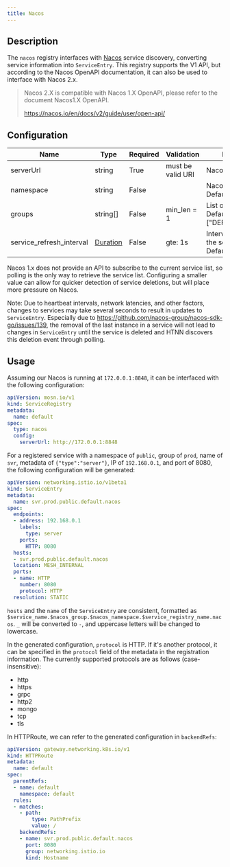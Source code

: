 ```yaml
---
title: Nacos
---
```


## Description

The `nacos` registry interfaces with [Nacos](https://nacos.io/) service discovery, converting service information into `ServiceEntry`. This registry supports the V1 API, but according to the Nacos OpenAPI documentation, it can also be used to interface with Nacos 2.x.

> Nacos 2.X is compatible with Nacos 1.X OpenAPI, please refer to the document Nacos1.X OpenAPI.
>
> https://nacos.io/en/docs/v2/guide/user/open-api/

## Configuration
| Name                     | Type                            | Required | Validation        | Description                                            |
|--------------------------|---------------------------------|----------|-------------------|--------------------------------------------------------|
| serverUrl                | string                          | True     | must be valid URI | Nacos URL                                              |
| namespace                | string                          | False    |                   | Nacos namespace. Default is "public".                  |
| groups                   | string[]                        | False    | min_len = 1       | List of Nacos groups. Default is ["DEFAULT_GROUP"].    |
| service_refresh_interval | [Duration](../../type#duration) | False    | gte: 1s           | Interval for polling the service list. Default is 30s. |

Nacos 1.x does not provide an API to subscribe to the current service list, so polling is the only way to retrieve the service list. Configuring a smaller value can allow for quicker detection of service deletions, but will place more pressure on Nacos.

Note: Due to heartbeat intervals, network latencies, and other factors, changes to services may take several seconds to result in updates to `ServiceEntry`. Especially due to https://github.com/nacos-group/nacos-sdk-go/issues/139, the removal of the last instance in a service will not lead to changes in `ServiceEntry` until the service is deleted and HTNN discovers this deletion event through polling.

## Usage

Assuming our Nacos is running at `172.0.0.1:8848`, it can be interfaced with the following configuration:

```yaml
apiVersion: mosn.io/v1
kind: ServiceRegistry
metadata:
  name: default
spec:
  type: nacos
  config:
    serverUrl: http://172.0.0.1:8848
```

For a registered service with a namespace of `public`, group of `prod`, name of `svr`, metadata of `{"type":"server"}`, IP of `192.168.0.1`, and port of 8080, the following configuration will be generated:

```yaml
apiVersion: networking.istio.io/v1beta1
kind: ServiceEntry
metadata:
  name: svr.prod.public.default.nacos
spec:
  endpoints:
  - address: 192.168.0.1
    labels:
      type: server
    ports:
      HTTP: 8080
  hosts:
  - svr.prod.public.default.nacos
  location: MESH_INTERNAL
  ports:
  - name: HTTP
    number: 8080
    protocol: HTTP
  resolution: STATIC
```

`hosts` and the `name` of the `ServiceEntry` are consistent, formatted as `$service_name.$nacos_group.$nacos_namespace.$service_registry_name.nacos`. `_` will be converted to `-`, and uppercase letters will be changed to lowercase.

In the generated configuration, `protocol` is HTTP. If it's another protocol, it can be specified in the `protocol` field of the metadata in the registration information. The currently supported protocols are as follows (case-insensitive):

- http
- https
- grpc
- http2
- mongo
- tcp
- tls

In HTTPRoute, we can refer to the generated configuration in `backendRefs`:

```yaml
apiVersion: gateway.networking.k8s.io/v1
kind: HTTPRoute
metadata:
  name: default
spec:
  parentRefs:
  - name: default
    namespace: default
  rules:
  - matches:
    - path:
        type: PathPrefix
        value: /
    backendRefs:
    - name: svr.prod.public.default.nacos
      port: 8080
      group: networking.istio.io
      kind: Hostname
```